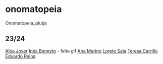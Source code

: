 # onomatopeia
Onomatopeia_plutja

## 23/24
[Alba Jover](https://github.com/albajota/onomatopeyas_pde)
[Inés Beneyto](https://github.com/beneytoines/p1_beneytoines_onomatopeia) - falta gif
[Ana Merino](https://github.com/AnaMerinoCampos/01_onomatopeya)
[Loreto Sala](https://github.com/LoretoSE/Onomatopeia)
[Teresa Carrillo](https://github.com/Teresa7863/Type_writting_processing)
[Eduardo Reina](https://github.com/ReinaEdu/type_writter_processing)
